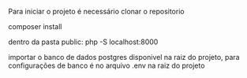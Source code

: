 Para iniciar o projeto é necessário clonar o repositorio

composer install

dentro da pasta public: php -S localhost:8000

importar o banco de dados postgres disponivel na raiz do projeto, para configurações de banco é no arquivo .env na raiz do projeto

